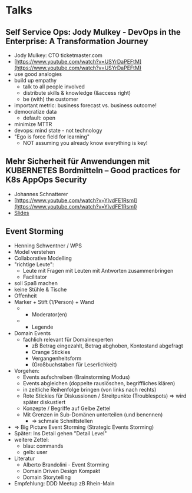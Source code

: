 # Talks

## Self Service Ops: Jody Mulkey - DevOps in the Enterprise: A Transformation Journey

* Jody Mulkey: CTO ticketmaster.com
* [https://www.youtube.com/watch?v=USYrDaPEFtM](https://www.youtube.com/watch?v=USYrDaPEFtM)
* use good analogies
* build up empathy
    * talk to all people involved
    * distribute skills & knowledge (&access right)
    * be (with) the customer
* important metric: business forecast vs. business outcome!
* democratize data
    * default: open
* minimize MTTR
* devops: mind state - not technology
* "Ego is force field for learning"
    * NOT assuming you already know everything is key!

## Mehr Sicherheit für Anwendungen mit KUBERNETES Bordmitteln – Good practices for K8s AppOps Security

* Johannes Schnatterer
* [https://www.youtube.com/watch?v=YlvdFE1RsmI](https://www.youtube.com/watch?v=YlvdFE1RsmI)
* [Slides](https://cloudogu.github.io/k8s-appops-security-talks/2020-03-18-javaLand/#/)


## Event Storming

* Henning Schwentner / WPS
* Model verstehen
* Collaborative Modelling
* "richtige Leute": 
    * Leute mit Fragen mit Leuten mit Antworten zusammenbringen
    * Facilitator
* soll Spaß machen
* keine Stühle & Tische
* Offenheit
* Marker + Stift (1/Person) + Wand
    * + Moderator(en)
    * + Legende
* Domain Events
    * fachlich relevant für Domainexperten
        * zB Betrag eingezahlt, Betrag abghoben, Kontostand abgefragt
        * Orange Stickies
        * Vergangenheitsform
        * (Großbuchstaben für Leserlichkeit)
* Vorgehen:
    * Events aufschreiben (Brainstorming Modus)
    * Events abgleichen (doppelte rauslöschen, begriffliches klären)
    * in zeitliche Reihenfolge bringen (von links nach rechts)
    * Rote Stickies für Diskussionen / Streitpunkte (Troublespots) => wird später diskustiert
    * Konzepte / Begriffe auf Gelbe Zettel
    * Mit Grenzen in Sub-Domänen unterteilen (und benennen)
        * => schmale Schnittstellen
* => Big Picture Event Storming (Strategic Events Storming)
* Später: Ins Detail gehen "Detail Level"
* weitere Zettel:
    * blau: commands
    * gelb: user
* Literatur
    * Alberto Brandolini - Event Storming
    * Domain Driven Design Kompakt
    * Domain Storytelling
* Empfehlung: DDD Meetup zB Rhein-Main